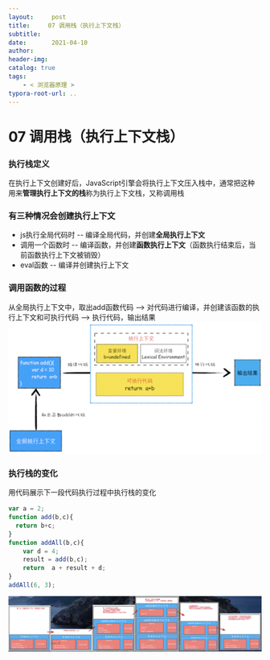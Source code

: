 ```yaml
---
layout:     post
title:     07 调用栈（执行上下文栈）
subtitle:  
date:       2021-04-10
author:     
header-img: 
catalog: true
tags:
    - < 浏览器原理 >
typora-root-url: ..
---
```



# 07 调用栈（执行上下文栈）

### 执行栈定义
在执行上下文创建好后，JavaScript引擎会将执行上下文压入栈中，通常把这种用来**管理执行上下文的栈**称为执行上下文栈，又称调用栈

### 有三种情况会创建执行上下文
-   js执行全局代码时 -- 编译全局代码，并创建**全局执行上下文**
-   调用一个函数时 -- 编译函数，并创建**函数执行上下文**（函数执行结束后，当前函数执行上下文被销毁）
-   eval函数 -- 编译并创建执行上下文


### 调用函数的过程
从全局执行上下文中，取出add函数代码 --> 
对代码进行编译，并创建该函数的执行上下文和可执行代码 -->
执行代码，输出结果
![image-20210410160131036](/../img/assets_2019/image-20210410160131036.png)

### 执行栈的变化
用代码展示下一段代码执行过程中执行栈的变化
```javascript
var a = 2;
function add(b,c){
  return b+c;
}
function addAll(b,c){
    var d = 4;
    result = add(b,c);
    return  a + result + d;
}
addAll(6, 3);
```
![image-20210410160232879](/../img/assets_2019/image-20210410160232879.png)

